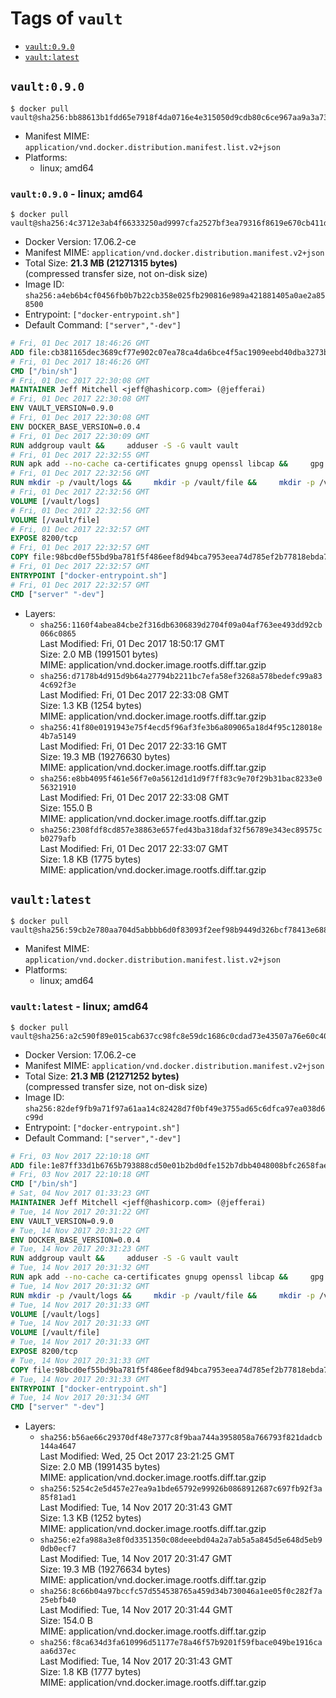 <!-- THIS FILE IS GENERATED VIA './update-remote.sh' -->

# Tags of `vault`

-	[`vault:0.9.0`](#vault090)
-	[`vault:latest`](#vaultlatest)

## `vault:0.9.0`

```console
$ docker pull vault@sha256:bb88613b1fdd65e7918f4da0716e4e315050d9cdb80c6ce967aa9a3a7307a909
```

-	Manifest MIME: `application/vnd.docker.distribution.manifest.list.v2+json`
-	Platforms:
	-	linux; amd64

### `vault:0.9.0` - linux; amd64

```console
$ docker pull vault@sha256:4c3712e3ab4f66333250ad9997cfa2527bf3ea79316f8619e670cb411ddba547
```

-	Docker Version: 17.06.2-ce
-	Manifest MIME: `application/vnd.docker.distribution.manifest.v2+json`
-	Total Size: **21.3 MB (21271315 bytes)**  
	(compressed transfer size, not on-disk size)
-	Image ID: `sha256:a4eb6b4cf0456fb0b7b22cb358e025fb290816e989a421881405a0ae2a858500`
-	Entrypoint: `["docker-entrypoint.sh"]`
-	Default Command: `["server","-dev"]`

```dockerfile
# Fri, 01 Dec 2017 18:46:26 GMT
ADD file:cb381165dec3689cf77e902c07ea78ca4da6bce4f5ac1909eebd40dba3273bfe in / 
# Fri, 01 Dec 2017 18:46:26 GMT
CMD ["/bin/sh"]
# Fri, 01 Dec 2017 22:30:08 GMT
MAINTAINER Jeff Mitchell <jeff@hashicorp.com> (@jefferai)
# Fri, 01 Dec 2017 22:30:08 GMT
ENV VAULT_VERSION=0.9.0
# Fri, 01 Dec 2017 22:30:08 GMT
ENV DOCKER_BASE_VERSION=0.0.4
# Fri, 01 Dec 2017 22:30:09 GMT
RUN addgroup vault &&     adduser -S -G vault vault
# Fri, 01 Dec 2017 22:32:55 GMT
RUN apk add --no-cache ca-certificates gnupg openssl libcap &&     gpg --keyserver pgp.mit.edu --recv-keys 91A6E7F85D05C65630BEF18951852D87348FFC4C &&     mkdir -p /tmp/build &&     cd /tmp/build &&     wget https://releases.hashicorp.com/docker-base/${DOCKER_BASE_VERSION}/docker-base_${DOCKER_BASE_VERSION}_linux_amd64.zip &&     wget https://releases.hashicorp.com/docker-base/${DOCKER_BASE_VERSION}/docker-base_${DOCKER_BASE_VERSION}_SHA256SUMS &&     wget https://releases.hashicorp.com/docker-base/${DOCKER_BASE_VERSION}/docker-base_${DOCKER_BASE_VERSION}_SHA256SUMS.sig &&     gpg --batch --verify docker-base_${DOCKER_BASE_VERSION}_SHA256SUMS.sig docker-base_${DOCKER_BASE_VERSION}_SHA256SUMS &&     grep ${DOCKER_BASE_VERSION}_linux_amd64.zip docker-base_${DOCKER_BASE_VERSION}_SHA256SUMS | sha256sum -c &&     unzip docker-base_${DOCKER_BASE_VERSION}_linux_amd64.zip &&     cp bin/gosu bin/dumb-init /bin &&     wget https://releases.hashicorp.com/vault/${VAULT_VERSION}/vault_${VAULT_VERSION}_linux_amd64.zip &&     wget https://releases.hashicorp.com/vault/${VAULT_VERSION}/vault_${VAULT_VERSION}_SHA256SUMS &&     wget https://releases.hashicorp.com/vault/${VAULT_VERSION}/vault_${VAULT_VERSION}_SHA256SUMS.sig &&     gpg --batch --verify vault_${VAULT_VERSION}_SHA256SUMS.sig vault_${VAULT_VERSION}_SHA256SUMS &&     grep vault_${VAULT_VERSION}_linux_amd64.zip vault_${VAULT_VERSION}_SHA256SUMS | sha256sum -c &&     unzip -d /bin vault_${VAULT_VERSION}_linux_amd64.zip &&     cd /tmp &&     rm -rf /tmp/build &&     apk del gnupg openssl &&     rm -rf /root/.gnupg
# Fri, 01 Dec 2017 22:32:56 GMT
RUN mkdir -p /vault/logs &&     mkdir -p /vault/file &&     mkdir -p /vault/config &&     chown -R vault:vault /vault
# Fri, 01 Dec 2017 22:32:56 GMT
VOLUME [/vault/logs]
# Fri, 01 Dec 2017 22:32:56 GMT
VOLUME [/vault/file]
# Fri, 01 Dec 2017 22:32:57 GMT
EXPOSE 8200/tcp
# Fri, 01 Dec 2017 22:32:57 GMT
COPY file:98bcd0ef55bd9ba781f5f486eef8d94bca7953eea74d785ef2b77818ebda7972 in /usr/local/bin/docker-entrypoint.sh 
# Fri, 01 Dec 2017 22:32:57 GMT
ENTRYPOINT ["docker-entrypoint.sh"]
# Fri, 01 Dec 2017 22:32:57 GMT
CMD ["server" "-dev"]
```

-	Layers:
	-	`sha256:1160f4abea84cbe2f316db6306839d2704f09a04af763ee493dd92cb066c0865`  
		Last Modified: Fri, 01 Dec 2017 18:50:17 GMT  
		Size: 2.0 MB (1991501 bytes)  
		MIME: application/vnd.docker.image.rootfs.diff.tar.gzip
	-	`sha256:d7178b4d915d9b64a27794b2211bc7efa58ef3268a578bedefc99a834c692f3e`  
		Last Modified: Fri, 01 Dec 2017 22:33:08 GMT  
		Size: 1.3 KB (1254 bytes)  
		MIME: application/vnd.docker.image.rootfs.diff.tar.gzip
	-	`sha256:41f80e0191943e75f4ecd5f96af3fe3b6a809065a18d4f95c128018e4b7a5149`  
		Last Modified: Fri, 01 Dec 2017 22:33:16 GMT  
		Size: 19.3 MB (19276630 bytes)  
		MIME: application/vnd.docker.image.rootfs.diff.tar.gzip
	-	`sha256:e8bb4095f461e56f7e0a5612d1d1d9f7ff83c9e70f29b31bac8233e056321910`  
		Last Modified: Fri, 01 Dec 2017 22:33:08 GMT  
		Size: 155.0 B  
		MIME: application/vnd.docker.image.rootfs.diff.tar.gzip
	-	`sha256:2308fdf8cd857e38863e657fed43ba318daf32f56789e343ec89575cb0279afb`  
		Last Modified: Fri, 01 Dec 2017 22:33:07 GMT  
		Size: 1.8 KB (1775 bytes)  
		MIME: application/vnd.docker.image.rootfs.diff.tar.gzip

## `vault:latest`

```console
$ docker pull vault@sha256:59cb2e780aa704d5abbbb6d0f83093f2eef98b9449d326bcf78413e688e69510
```

-	Manifest MIME: `application/vnd.docker.distribution.manifest.list.v2+json`
-	Platforms:
	-	linux; amd64

### `vault:latest` - linux; amd64

```console
$ docker pull vault@sha256:a2c590f89e015cab637cc98fc8e59dc1686c0cdad73e43507a76e60c40ccbc81
```

-	Docker Version: 17.06.2-ce
-	Manifest MIME: `application/vnd.docker.distribution.manifest.v2+json`
-	Total Size: **21.3 MB (21271252 bytes)**  
	(compressed transfer size, not on-disk size)
-	Image ID: `sha256:82def9fb9a71f97a61aa14c82428d7f0bf49e3755ad65c6dfca97ea038d6c99d`
-	Entrypoint: `["docker-entrypoint.sh"]`
-	Default Command: `["server","-dev"]`

```dockerfile
# Fri, 03 Nov 2017 22:10:18 GMT
ADD file:1e87ff33d1b6765b793888cd50e01b2bd0dfe152b7dbb4048008bfc2658faea7 in / 
# Fri, 03 Nov 2017 22:10:18 GMT
CMD ["/bin/sh"]
# Sat, 04 Nov 2017 01:33:23 GMT
MAINTAINER Jeff Mitchell <jeff@hashicorp.com> (@jefferai)
# Tue, 14 Nov 2017 20:31:22 GMT
ENV VAULT_VERSION=0.9.0
# Tue, 14 Nov 2017 20:31:22 GMT
ENV DOCKER_BASE_VERSION=0.0.4
# Tue, 14 Nov 2017 20:31:23 GMT
RUN addgroup vault &&     adduser -S -G vault vault
# Tue, 14 Nov 2017 20:31:32 GMT
RUN apk add --no-cache ca-certificates gnupg openssl libcap &&     gpg --keyserver pgp.mit.edu --recv-keys 91A6E7F85D05C65630BEF18951852D87348FFC4C &&     mkdir -p /tmp/build &&     cd /tmp/build &&     wget https://releases.hashicorp.com/docker-base/${DOCKER_BASE_VERSION}/docker-base_${DOCKER_BASE_VERSION}_linux_amd64.zip &&     wget https://releases.hashicorp.com/docker-base/${DOCKER_BASE_VERSION}/docker-base_${DOCKER_BASE_VERSION}_SHA256SUMS &&     wget https://releases.hashicorp.com/docker-base/${DOCKER_BASE_VERSION}/docker-base_${DOCKER_BASE_VERSION}_SHA256SUMS.sig &&     gpg --batch --verify docker-base_${DOCKER_BASE_VERSION}_SHA256SUMS.sig docker-base_${DOCKER_BASE_VERSION}_SHA256SUMS &&     grep ${DOCKER_BASE_VERSION}_linux_amd64.zip docker-base_${DOCKER_BASE_VERSION}_SHA256SUMS | sha256sum -c &&     unzip docker-base_${DOCKER_BASE_VERSION}_linux_amd64.zip &&     cp bin/gosu bin/dumb-init /bin &&     wget https://releases.hashicorp.com/vault/${VAULT_VERSION}/vault_${VAULT_VERSION}_linux_amd64.zip &&     wget https://releases.hashicorp.com/vault/${VAULT_VERSION}/vault_${VAULT_VERSION}_SHA256SUMS &&     wget https://releases.hashicorp.com/vault/${VAULT_VERSION}/vault_${VAULT_VERSION}_SHA256SUMS.sig &&     gpg --batch --verify vault_${VAULT_VERSION}_SHA256SUMS.sig vault_${VAULT_VERSION}_SHA256SUMS &&     grep vault_${VAULT_VERSION}_linux_amd64.zip vault_${VAULT_VERSION}_SHA256SUMS | sha256sum -c &&     unzip -d /bin vault_${VAULT_VERSION}_linux_amd64.zip &&     cd /tmp &&     rm -rf /tmp/build &&     apk del gnupg openssl &&     rm -rf /root/.gnupg
# Tue, 14 Nov 2017 20:31:32 GMT
RUN mkdir -p /vault/logs &&     mkdir -p /vault/file &&     mkdir -p /vault/config &&     chown -R vault:vault /vault
# Tue, 14 Nov 2017 20:31:33 GMT
VOLUME [/vault/logs]
# Tue, 14 Nov 2017 20:31:33 GMT
VOLUME [/vault/file]
# Tue, 14 Nov 2017 20:31:33 GMT
EXPOSE 8200/tcp
# Tue, 14 Nov 2017 20:31:33 GMT
COPY file:98bcd0ef55bd9ba781f5f486eef8d94bca7953eea74d785ef2b77818ebda7972 in /usr/local/bin/docker-entrypoint.sh 
# Tue, 14 Nov 2017 20:31:33 GMT
ENTRYPOINT ["docker-entrypoint.sh"]
# Tue, 14 Nov 2017 20:31:34 GMT
CMD ["server" "-dev"]
```

-	Layers:
	-	`sha256:b56ae66c29370df48e7377c8f9baa744a3958058a766793f821dadcb144a4647`  
		Last Modified: Wed, 25 Oct 2017 23:21:25 GMT  
		Size: 2.0 MB (1991435 bytes)  
		MIME: application/vnd.docker.image.rootfs.diff.tar.gzip
	-	`sha256:5254c2e5d457e27ea9a1bde65792e99926b0868912687c697fb92f3a85f81ad1`  
		Last Modified: Tue, 14 Nov 2017 20:31:43 GMT  
		Size: 1.3 KB (1252 bytes)  
		MIME: application/vnd.docker.image.rootfs.diff.tar.gzip
	-	`sha256:e2fa988a3e8f0d3351350c08deeebd04a2a7ab5a5a845d5e648d5eb90db0ecf7`  
		Last Modified: Tue, 14 Nov 2017 20:31:47 GMT  
		Size: 19.3 MB (19276634 bytes)  
		MIME: application/vnd.docker.image.rootfs.diff.tar.gzip
	-	`sha256:8c66b04a97bccfc57d554538765a459d34b730046a1ee05f0c282f7a25ebfb40`  
		Last Modified: Tue, 14 Nov 2017 20:31:44 GMT  
		Size: 154.0 B  
		MIME: application/vnd.docker.image.rootfs.diff.tar.gzip
	-	`sha256:f8ca634d3fa610996d51177e78a46f57b9201f59fbace049be1916caaa6d37ec`  
		Last Modified: Tue, 14 Nov 2017 20:31:43 GMT  
		Size: 1.8 KB (1777 bytes)  
		MIME: application/vnd.docker.image.rootfs.diff.tar.gzip
